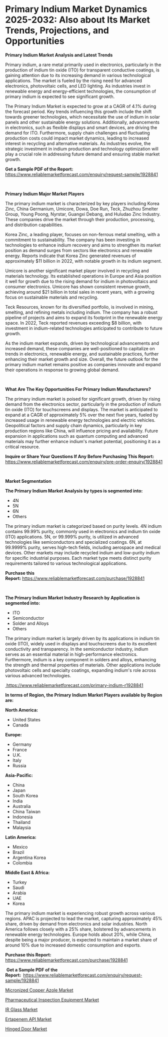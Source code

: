 <p><h1>Primary Indium Market Dynamics 2025-2032: Also about Its Market Trends, Projections, and Opportunities</h1></p><p><strong>Primary Indium Market Analysis and Latest Trends</strong></p>
<p><p>Primary indium, a rare metal primarily used in electronics, particularly in the production of indium tin oxide (ITO) for transparent conductive coatings, is gaining attention due to its increasing demand in various technological applications. The market is fueled by the rising need for advanced electronics, photovoltaic cells, and LED lighting. As industries invest in renewable energy and energy-efficient technologies, the consumption of primary indium is expected to see significant growth.</p><p>The Primary Indium Market is expected to grow at a CAGR of 4.1% during the forecast period. Key trends influencing this growth include the shift towards greener technologies, which necessitate the use of indium in solar panels and other sustainable energy solutions. Additionally, advancements in electronics, such as flexible displays and smart devices, are driving the demand for ITO. Furthermore, supply chain challenges and fluctuating production costs could impact market dynamics, leading to increased interest in recycling and alternative materials. As industries evolve, the strategic investment in indium production and technology optimization will play a crucial role in addressing future demand and ensuring stable market growth.</p></p>
<p><strong>Get a Sample PDF of the Report:&nbsp;</strong> <a href="https://www.reliablemarketforecast.com/enquiry/request-sample/1928841?utm_campaign=1102&utm_medium=2&utm_source=Github&utm_content=ia&utm_term=29032025&utm_id=primary-indium">https://www.reliablemarketforecast.com/enquiry/request-sample/1928841</a></p>
<p>&nbsp;</p>
<p><strong>Primary Indium Major Market Players</strong></p>
<p><p>The primary indium market is characterized by key players including Korea Zinc, China Germanium, Umicore, Dowa, Doe Run, Teck, Zhuzhou Smelter Group, Young Poong, Nyrstar, Guangxi Debang, and Huludao Zinc Industry. These companies drive the market through their production, processing, and distribution capabilities.</p><p>Korea Zinc, a leading player, focuses on non-ferrous metal smelting, with a commitment to sustainability. The company has been investing in technologies to enhance indium recovery and aims to strengthen its market position as demand surges from sectors like electronics and renewable energy. Reports indicate that Korea Zinc generated revenues of approximately $11 billion in 2022, with notable growth in its indium segment.</p><p>Umicore is another significant market player involved in recycling and materials technology. Its established operations in Europe and Asia position it well for growth due to the rising demand for indium in photovoltaics and consumer electronics. Umicore has shown consistent revenue growth, achieving around $21 billion in total sales in recent years, with a growing focus on sustainable materials and recycling.</p><p>Teck Resources, known for its diversified portfolio, is involved in mining, smelting, and refining metals including indium. The company has a robust pipeline of projects and aims to expand its footprint in the renewable energy space. In 2022, Teck reported revenues exceeding $8 billion, with investment in indium-related technologies anticipated to contribute to future growth.</p><p>As the indium market expands, driven by technological advancements and increased demand, these companies are well-positioned to capitalize on trends in electronics, renewable energy, and sustainable practices, further enhancing their market growth and size. Overall, the future outlook for the primary indium market remains positive as companies innovate and expand their operations in response to growing global demand.</p></p>
<p>&nbsp;</p>
<p><strong>What Are The Key Opportunities For Primary Indium Manufacturers?</strong></p>
<p><p>The primary indium market is poised for significant growth, driven by rising demand from the electronics sector, particularly in the production of indium tin oxide (ITO) for touchscreens and displays. The market is anticipated to expand at a CAGR of approximately 5% over the next five years, fueled by increased usage in renewable energy technologies and electric vehicles. Geopolitical factors and supply chain dynamics, particularly in key production regions like China, will influence pricing and availability. Future expansion in applications such as quantum computing and advanced materials may further enhance indium's market potential, positioning it as a critical resource.</p></p>
<p><strong>Inquire or Share Your Questions If Any Before Purchasing This Report:</strong> <a href="https://www.reliablemarketforecast.com/enquiry/pre-order-enquiry/1928841?utm_campaign=1102&utm_medium=2&utm_source=Github&utm_content=ia&utm_term=29032025&utm_id=primary-indium">https://www.reliablemarketforecast.com/enquiry/pre-order-enquiry/1928841</a></p>
<p>&nbsp;</p>
<p><strong>Market Segmentation</strong></p>
<p><strong>The Primary Indium Market Analysis by types is segmented into:</strong></p>
<p><ul><li>4N</li><li>5N</li><li>6N</li><li>Others</li></ul></p>
<p><p>The primary indium market is categorized based on purity levels. 4N indium contains 99.99% purity, commonly used in electronics and indium tin oxide (ITO) applications. 5N, or 99.999% purity, is utilized in advanced technologies like semiconductors and specialized coatings. 6N, at 99.9999% purity, serves high-tech fields, including aerospace and medical devices. Other markets may include recycled indium and low-purity indium for specific industrial purposes. Each market type meets distinct purity requirements tailored to various technological applications.</p></p>
<p><strong>Purchase this Report:&nbsp;</strong><a href="https://www.reliablemarketforecast.com/purchase/1928841?utm_campaign=1102&utm_medium=2&utm_source=Github&utm_content=ia&utm_term=29032025&utm_id=primary-indium">https://www.reliablemarketforecast.com/purchase/1928841</a></p>
<p>&nbsp;</p>
<p><strong>The Primary Indium Market Industry Research by Application is segmented into:</strong></p>
<p><ul><li>ITO</li><li>Semiconductor</li><li>Solder and Alloys</li><li>Others</li></ul></p>
<p><p>The primary indium market is largely driven by its applications in indium tin oxide (ITO), widely used in displays and touchscreens due to its excellent conductivity and transparency. In the semiconductor industry, indium serves as an essential material in high-performance electronics. Furthermore, indium is a key component in solders and alloys, enhancing the strength and thermal properties of materials. Other applications include photovoltaic cells and specialty coatings, expanding indium's role across various advanced technologies.</p></p>
<p><a href="https://www.reliablemarketforecast.com/primary-indium-r1928841?utm_campaign=1102&utm_medium=2&utm_source=Github&utm_content=ia&utm_term=29032025&utm_id=primary-indium">&nbsp;https://www.reliablemarketforecast.com/primary-indium-r1928841</a></p>
<p><strong>In terms of Region, the Primary Indium Market Players available by Region are:</strong></p>
<p>
    <p> <strong> North America: </strong>
        <ul>
            <li>United States</li>
            <li>Canada</li>
        </ul>
        </p> 
    <p> <strong> Europe: </strong>
        <ul>
            <li>Germany</li>
            <li>France</li>
            <li>U.K.</li>
            <li>Italy</li>
            <li>Russia</li>
        </ul>
        </p> 
    <p> <strong> Asia-Pacific: </strong>
        <ul>
            <li>China</li>
            <li>Japan</li>
            <li>South Korea</li>
            <li>India</li>
            <li>Australia</li>
            <li>China Taiwan</li>
            <li>Indonesia</li>
            <li>Thailand</li>
            <li>Malaysia</li>
        </ul>
        </p> 
    <p> <strong> Latin America: </strong>
        <ul>
            <li>Mexico</li>
            <li>Brazil</li>
            <li>Argentina Korea</li>
            <li>Colombia</li>
        </ul>
        </p> 
    <p> <strong> Middle East & Africa: </strong>
        <ul>
            <li>Turkey</li>
            <li>Saudi</li>
            <li>Arabia</li>
            <li>UAE</li>
            <li>Korea</li>
        </ul>
    </p>
    </p>
<p><p>The primary indium market is experiencing robust growth across various regions. APAC is projected to lead the market, capturing approximately 45% share, driven by demand from electronics and solar industries. North America follows closely with a 25% share, bolstered by advancements in renewable energy technologies. Europe holds about 20%, while China, despite being a major producer, is expected to maintain a market share of around 10% due to increased domestic consumption and exports.</p></p>
<p><strong>Purchase this Report: </strong><a href="https://www.reliablemarketforecast.com/purchase/1928841?utm_campaign=1102&utm_medium=2&utm_source=Github&utm_content=ia&utm_term=29032025&utm_id=primary-indium">https://www.reliablemarketforecast.com/purchase/1928841</a></p>
<p>&nbsp;<strong>Get a Sample PDF of the Report:&nbsp;&nbsp;</strong><a href="https://www.reliablemarketforecast.com/enquiry/request-sample/1928841?utm_campaign=1102&utm_medium=2&utm_source=Github&utm_content=ia&utm_term=29032025&utm_id=primary-indium">https://www.reliablemarketforecast.com/enquiry/request-sample/1928841</a></p>
<p><strong></strong></p>
<p><p><a href="https://github.com/benasjuettk3/Market-Research-Report-List-1/blob/main/micronized-copper-azole-market.md?utm_campaign=1102&utm_medium=2&utm_source=Github&utm_content=ia&utm_term=29032025&utm_id=primary-indium">Micronized Copper Azole Market</a></p><p><a href="https://github.com/cingozascard/Market-Research-Report-List-1/blob/main/pharmaceutical-inspection-equipment-market.md?utm_campaign=1102&utm_medium=2&utm_source=Github&utm_content=ia&utm_term=29032025&utm_id=primary-indium">Pharmaceutical Inspection Equipment Market</a></p><p><a href="https://github.com/akitamegge65/Market-Research-Report-List-1/blob/main/ir-glass-market.md?utm_campaign=1102&utm_medium=2&utm_source=Github&utm_content=ia&utm_term=29032025&utm_id=primary-indium">IR Glass Market</a></p><p><a href="https://github.com/gauldvikerm6/Market-Research-Report-List-1/blob/main/ertapenem-api-market.md?utm_campaign=1102&utm_medium=2&utm_source=Github&utm_content=ia&utm_term=29032025&utm_id=primary-indium">Ertapenem API Market</a></p><p><a href="https://github.com/ardgenoud/Market-Research-Report-List-1/blob/main/hinged-door-market.md?utm_campaign=1102&utm_medium=2&utm_source=Github&utm_content=ia&utm_term=29032025&utm_id=primary-indium">Hinged Door Market</a></p></p>